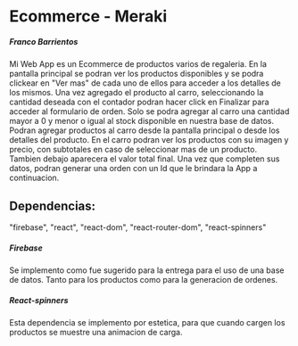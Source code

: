 # Ecommerce - Meraki
##### Franco Barrientos
Mi Web App es un Ecommerce de productos varios de regaleria.
En la pantalla principal se podran ver los productos disponibles y se podra clickear en "Ver mas" de cada uno de ellos para acceder a los detalles de los mismos.
Una vez agregado el producto al carro, seleccionando la cantidad deseada con el contador podran hacer click en Finalizar para acceder al formulario de orden. Solo se podra agregar al carro una cantidad mayor a 0 y menor o igual al stock disponible en nuestra base de datos. Podran agregar productos al carro desde la pantalla principal o desde los detalles del producto.
En el carro podran ver los productos con su imagen y precio, con subtotales en caso de seleccionar mas de un producto. Tambien debajo aparecera el valor total final.
 Una vez que completen sus datos, podran generar una orden con un Id que le brindara la App a continuacion.

 ## Dependencias:
  "firebase", "react", "react-dom", "react-router-dom", "react-spinners"
  ##### Firebase
  Se implemento como fue sugerido para la entrega para el uso de una base de datos. Tanto para los productos como para la generacion de ordenes.
  ##### React-spinners
  Esta dependencia se implemento por estetica, para que cuando cargen los productos se muestre una animacion de carga.
  